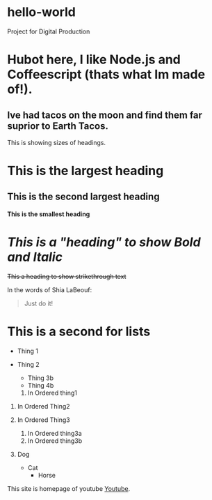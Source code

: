 # hello-world
Project for Digital Production

# **Hubot here, I like Node.js and Coffeescript (thats what Im made of!).**
## Ive had tacos on the moon and find them far suprior to Earth Tacos. 

This is showing sizes of headings. 

# This is the largest heading
## This is the second largest heading
#### This is the smallest heading

# _This is a "heading" to show Bold and Italic_

~~This a heading to show strikethrough text~~

In the words of Shia LaBeouf:

> Just do it!

# This is a second for lists

* Thing 1
* Thing 2
  * Thing 3b
  * Thing 4b
  
  1. In Ordered thing1
1. In Ordered Thing2
1. In Ordered Thing3
   1. In Ordered thing3a
   1. In Ordered thing3b
  
1. Dog
   - Cat
     - Horse

This site is homepage of youtube [Youtube](https://www.youtube.com/).
